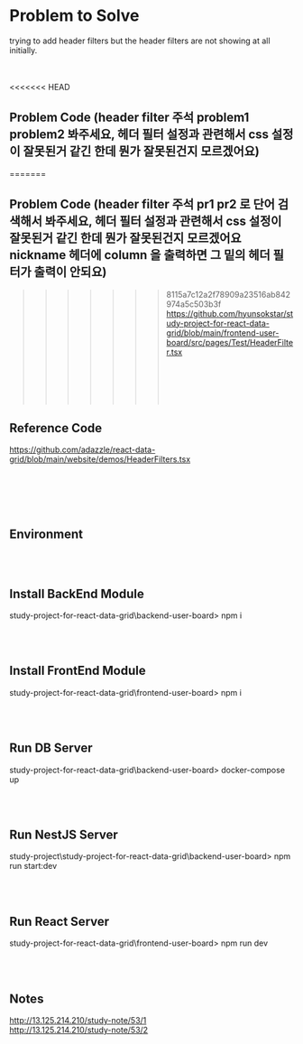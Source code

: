 # Problem to Solve
trying to add header filters but the header filters are not showing at all initially.
<br /><br /><br />

<<<<<<< HEAD
## Problem Code (header filter 주석 problem1 problem2 봐주세요, 헤더 필터 설정과 관련해서 css 설정이 잘못된거 같긴 한데 뭔가 잘못된건지 모르겠어요)
=======
## Problem Code (header filter 주석 pr1 pr2 로 단어 검색해서 봐주세요, 헤더 필터 설정과 관련해서 css 설정이 잘못된거 같긴 한데 뭔가 잘못된건지 모르겠어요 nickname 헤더에 column 을 출력하면 그 밑의 헤더 필터가 출력이 안되요)

>>>>>>> 8115a7c12a2f78909a23516ab842974a5c503b3f
https://github.com/hyunsokstar/study-project-for-react-data-grid/blob/main/frontend-user-board/src/pages/Test/HeaderFilter.tsx
<br /><br /><br /><br /><br /><br />

## Reference Code   
https://github.com/adazzle/react-data-grid/blob/main/website/demos/HeaderFilters.tsx

<br /><br /><br /><br />

## Environment  
<br /><br />

## Install BackEnd Module
study-project-for-react-data-grid\backend-user-board> npm i

<br /><br />

## Install FrontEnd Module
study-project-for-react-data-grid\frontend-user-board> npm i

<br /><br />

## Run DB Server  
study-project-for-react-data-grid\backend-user-board> docker-compose up

<br /><br />

## Run NestJS Server
study-project\study-project-for-react-data-grid\backend-user-board> npm run start:dev

<br /><br />

## Run React Server
study-project-for-react-data-grid\frontend-user-board> npm run dev  

<br /><br />

## Notes
http://13.125.214.210/study-note/53/1
<br />
http://13.125.214.210/study-note/53/2
